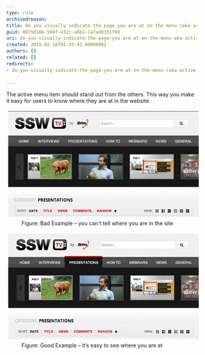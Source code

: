 ```yaml
---
type: rule
archivedreason: 
title: Do you visually indicate the page you are at on the menu (aka active state)?
guid: 8075d166-569f-432c-a6b1-7a7ad0351f68
uri: do-you-visually-indicate-the-page-you-are-at-on-the-menu-aka-active-state
created: 2015-02-16T01:43:42.0000000Z
authors: []
related: []
redirects:
- do-you-visually-indicate-the-page-you-are-at-on-the-menu-(aka-active-state)

---
```


The active menu item should stand out from the others. This way you make it easy for users to know where they are at in the website.

<!--endintro-->
<dl class="badImage"><dt> 
      <img src="../../assets/active-state-bad.jpg" alt="" style="margin:5px;">
   </dt><dd>Figure: Bad Example – you can't tell where you are in the site</dd></dl><dl class="goodImage"><dt> 
      <img src="../../assets/active-state-good.jpg" alt="" style="margin:5px;">
   </dt><dd>Figure: Good Example – it’s easy to see where you are at </dd></dl>
